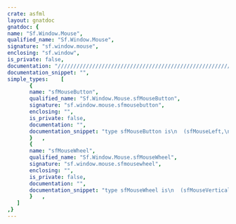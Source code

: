 ```yaml
---
crate: asfml
layout: gnatdoc
gnatdoc: {
name: "Sf.Window.Mouse",
qualified_name: "Sf.Window.Mouse",
signature: "sf.window.mouse",
enclosing: "sf.window",
is_private: false,
documentation: "//////////////////////////////////////////////////////////",
documentation_snippet: "",
simple_types:    [
       {
       name: "sfMouseButton",
       qualified_name: "Sf.Window.Mouse.sfMouseButton",
       signature: "sf.window.mouse.sfmousebutton",
       enclosing: "",
       is_private: false,
       documentation: "",
       documentation_snippet: "type sfMouseButton is\n  (sfMouseLeft,\n   sfMouseRight,\n   sfMouseMiddle,\n   sfMouseXButton1,\n   sfMouseXButton2,\n   sfMouseButtonCount);",
       }   ,
       {
       name: "sfMouseWheel",
       qualified_name: "Sf.Window.Mouse.sfMouseWheel",
       signature: "sf.window.mouse.sfmousewheel",
       enclosing: "",
       is_private: false,
       documentation: "",
       documentation_snippet: "type sfMouseWheel is\n  (sfMouseVerticalWheel,\n   sfMouseHorizontalWheel);",
       }   ,
   ]
,}
---
```


